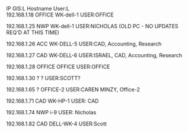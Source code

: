 IP                     GIS:L        Hostname          User:L         
192.168.1.18          OFFICE       WK-dell-1     	USER:OFFICE

192.168.1.25           NWP         WK-dell-1     	USER:NICHOLAS  (OLD PC - NO UPDATES REQ'D AT THIS TIME)           

192.168.1.26           ACC         WK-DELL-5     	USER:CAD, Accounting, Research        

192.168.1.27           CAD         WK-DELL-6     	USER:ISRAEL, CAD, Accounting, Research

192.168.1.28          OFFICE       OFFICE         USER:OFFICE       

192.168.1.30            ?          ?             	USER:SCOTT?

192.168.1.65				    ?          OFFICE-2      	USER:CAREN MINZY, Office-2

192.168.1.71           CAD         WK-HP-1        USER: CAD

192.168.1.74           NWP         i-9            USER: Nicholas

192.168.1.82           CAD         DELL-WK-4     	USER:Scott
